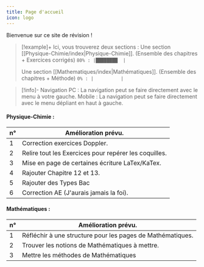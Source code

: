 ```yaml
---
title: Page d'accueil
icon: logo
---
```

Bienvenue sur ce site de révision !

> [!example]+ Ici, vous trouverez deux sections :
> Une section [[Physique-Chimie/index|Physique-Chimie]]. (Ensemble des chapitres + Exercices corrigés)  `80% : |████████  |`
> 
> Une section [[Mathematiques/index|Mathématiques]]. (Ensemble des chapitres + Méthode) `0% : |          |`

> [!info]- Navigation
> 	PC : La navigation peut se faire directement avec le menu à votre gauche.
> 	Mobile : La navigation peut se faire directement avec le menu dépliant en haut à gauche. 
#### Physique-Chimie :

| n°  | Amélioration prévu.                                   |
| --- | ----------------------------------------------------- |
| 1   | Correction exercices Doppler.                         |
| 2   | Relire tout les Exercices pour repérer les coquilles. |
| 3   | Mise en page de certaines écriture LaTex/KaTex.       |
| 4   | Rajouter Chapitre 12 et 13.                           |
| 5   | Rajouter des Types Bac                                |
| 6   | Correction AE (J'aurais jamais la foi).               |

#### Mathématiques :

| n°  | Amélioration prévu.                                        |
| --- | ---------------------------------------------------------- |
| 1   | Réfléchir à une structure pour les pages de Mathématiques. |
| 2   | Trouver les notions de Mathématiques à mettre.             |
| 3   | Mettre les méthodes de Mathématiques                       |